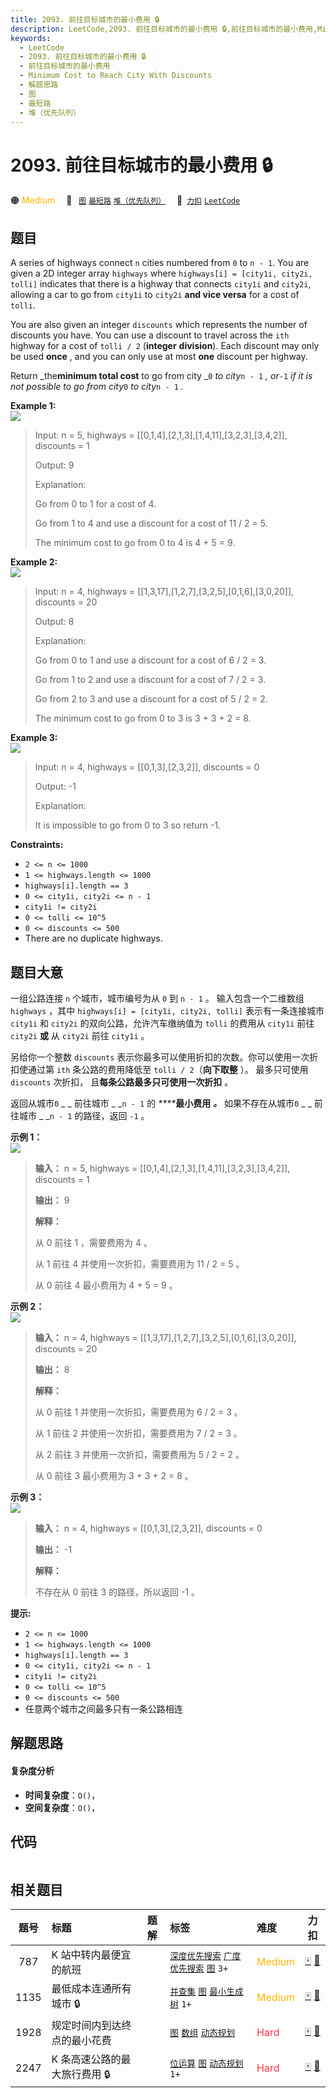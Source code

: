 ```yaml
---
title: 2093. 前往目标城市的最小费用 🔒
description: LeetCode,2093. 前往目标城市的最小费用 🔒,前往目标城市的最小费用,Minimum Cost to Reach City With Discounts,解题思路,图,最短路,堆（优先队列）
keywords:
  - LeetCode
  - 2093. 前往目标城市的最小费用 🔒
  - 前往目标城市的最小费用
  - Minimum Cost to Reach City With Discounts
  - 解题思路
  - 图
  - 最短路
  - 堆（优先队列）
---
```


# 2093. 前往目标城市的最小费用 🔒

🟠 <font color=#ffb800>Medium</font>&emsp; 🔖&ensp; [`图`](/tag/graph.md) [`最短路`](/tag/shortest-path.md) [`堆（优先队列）`](/tag/heap-priority-queue.md)&emsp; 🔗&ensp;[`力扣`](https://leetcode.cn/problems/minimum-cost-to-reach-city-with-discounts) [`LeetCode`](https://leetcode.com/problems/minimum-cost-to-reach-city-with-discounts)

## 题目

A series of highways connect `n` cities numbered from `0` to `n - 1`. You are
given a 2D integer array `highways` where `highways[i] = [city1i, city2i,
tolli]` indicates that there is a highway that connects `city1i` and `city2i`,
allowing a car to go from `city1i` to `city2i` **and vice versa** for a cost
of `tolli`.

You are also given an integer `discounts` which represents the number of
discounts you have. You can use a discount to travel across the `ith` highway
for a cost of `tolli / 2` (**integer** **division**). Each discount may only
be used **once** , and you can only use at most **one** discount per highway.

Return _the**minimum total cost** to go from city _`0` _to city_`n - 1` _,
or_`-1` _if it is not possible to go from city_`0` _to city_`n - 1` _._



**Example 1:**  
![](https://fastly.jsdelivr.net/gh/doocs/leetcode@main/solution/2000-2099/2093.Minimum%20Cost%20to%20Reach%20City%20With%20Discounts/images/image-20211129222429-1.png)

> Input: n = 5, highways = [[0,1,4],[2,1,3],[1,4,11],[3,2,3],[3,4,2]], discounts = 1
> 
> Output: 9
> 
> Explanation:
> 
> Go from 0 to 1 for a cost of 4.
> 
> Go from 1 to 4 and use a discount for a cost of 11 / 2 = 5.
> 
> The minimum cost to go from 0 to 4 is 4 + 5 = 9.

**Example 2:**  
![](https://fastly.jsdelivr.net/gh/doocs/leetcode@main/solution/2000-2099/2093.Minimum%20Cost%20to%20Reach%20City%20With%20Discounts/images/image-20211129222650-4.png)

> Input: n = 4, highways = [[1,3,17],[1,2,7],[3,2,5],[0,1,6],[3,0,20]], discounts = 20
> 
> Output: 8
> 
> Explanation:
> 
> Go from 0 to 1 and use a discount for a cost of 6 / 2 = 3.
> 
> Go from 1 to 2 and use a discount for a cost of 7 / 2 = 3.
> 
> Go from 2 to 3 and use a discount for a cost of 5 / 2 = 2.
> 
> The minimum cost to go from 0 to 3 is 3 + 3 + 2 = 8.

**Example 3:**  
![](https://fastly.jsdelivr.net/gh/doocs/leetcode@main/solution/2000-2099/2093.Minimum%20Cost%20to%20Reach%20City%20With%20Discounts/images/image-20211129222531-3.png)

> Input: n = 4, highways = [[0,1,3],[2,3,2]], discounts = 0
> 
> Output: -1
> 
> Explanation:
> 
> It is impossible to go from 0 to 3 so return -1.

**Constraints:**

  * `2 <= n <= 1000`
  * `1 <= highways.length <= 1000`
  * `highways[i].length == 3`
  * `0 <= city1i, city2i <= n - 1`
  * `city1i != city2i`
  * `0 <= tolli <= 10^5`
  * `0 <= discounts <= 500`
  * There are no duplicate highways.


## 题目大意

一组公路连接 `n` 个城市，城市编号为从 `0` 到 `n - 1` 。 输入包含一个二维数组 `highways` ，其中 `highways[i] =
[city1i, city2i, tolli]` 表示有一条连接城市 `city1i` 和 `city2i` 的双向公路，允许汽车缴纳值为 `tolli`
的费用从  `city1i` 前往 `city2i` **或** 从  `city2i` 前往 `city1i` 。

另给你一个整数 `discounts` 表示你最多可以使用折扣的次数。你可以使用一次折扣使通过第 `ith` 条公路的费用降低至 `tolli /
2`（**向下取整** ）。 最多只可使用 `discounts` 次折扣， 且**每条公路最多只可使用一次折扣** 。

返回从城市`0` _ _ 前往城市 _ _`n - 1` 的 _****_**最小费用** _**。**_ 如果不存在从城市`0` _ _ 前往城市 _
_`n - 1` 的路径，返回 `-1` 。



**示例 1：**  
![](https://fastly.jsdelivr.net/gh/doocs/leetcode@main/solution/2000-2099/2093.Minimum%20Cost%20to%20Reach%20City%20With%20Discounts/images/image-20211129222429-1.png)

> 
> 
> 
> 
> 
> **输入：** n = 5, highways = [[0,1,4],[2,1,3],[1,4,11],[3,2,3],[3,4,2]], discounts = 1
> 
> **输出：** 9
> 
> **解释：**
> 
> 从 0 前往 1 ，需要费用为 4 。
> 
> 从 1 前往 4 并使用一次折扣，需要费用为 11 / 2 = 5 。
> 
> 从 0 前往 4 最小费用为 4 + 5 = 9 。
> 
> 

**示例 2：**  
![](https://fastly.jsdelivr.net/gh/doocs/leetcode@main/solution/2000-2099/2093.Minimum%20Cost%20to%20Reach%20City%20With%20Discounts/images/image-20211129222650-4.png)

> 
> 
> 
> 
> 
> **输入：** n = 4, highways = [[1,3,17],[1,2,7],[3,2,5],[0,1,6],[3,0,20]], discounts = 20
> 
> **输出：** 8
> 
> **解释：**
> 
> 从 0 前往 1 并使用一次折扣，需要费用为 6 / 2 = 3 。
> 
> 从 1 前往 2 并使用一次折扣，需要费用为 7 / 2 = 3 。
> 
> 从 2 前往 3 并使用一次折扣，需要费用为 5 / 2 = 2 。
> 
> 从 0 前往 3 最小费用为 3 + 3 + 2 = 8 。
> 
> 

**示例 3：**  
![](https://fastly.jsdelivr.net/gh/doocs/leetcode@main/solution/2000-2099/2093.Minimum%20Cost%20to%20Reach%20City%20With%20Discounts/images/image-20211129222531-3.png)

> 
> 
> 
> 
> 
> **输入：** n = 4, highways = [[0,1,3],[2,3,2]], discounts = 0
> 
> **输出：** -1
> 
> **解释：**
> 
> 不存在从 0 前往 3 的路径，所以返回 -1 。
> 
> 



**提示:**

  * `2 <= n <= 1000`
  * `1 <= highways.length <= 1000`
  * `highways[i].length == 3`
  * `0 <= city1i, city2i <= n - 1`
  * `city1i != city2i`
  * `0 <= tolli <= 10^5`
  * `0 <= discounts <= 500`
  * 任意两个城市之间最多只有一条公路相连


## 解题思路

#### 复杂度分析

- **时间复杂度**：`O()`，
- **空间复杂度**：`O()`，

## 代码

```javascript

```

## 相关题目

<!-- prettier-ignore -->
| 题号 | 标题 | 题解 | 标签 | 难度 | 力扣 |
| :------: | :------ | :------: | :------ | :------ | :------: |
| 787 | K 站中转内最便宜的航班 |  |  [`深度优先搜索`](/tag/depth-first-search.md) [`广度优先搜索`](/tag/breadth-first-search.md) [`图`](/tag/graph.md) `3+` | <font color=#ffb800>Medium</font> | [🀄️](https://leetcode.cn/problems/cheapest-flights-within-k-stops) [🔗](https://leetcode.com/problems/cheapest-flights-within-k-stops) |
| 1135 | 最低成本连通所有城市 🔒 |  |  [`并查集`](/tag/union-find.md) [`图`](/tag/graph.md) [`最小生成树`](/tag/minimum-spanning-tree.md) `1+` | <font color=#ffb800>Medium</font> | [🀄️](https://leetcode.cn/problems/connecting-cities-with-minimum-cost) [🔗](https://leetcode.com/problems/connecting-cities-with-minimum-cost) |
| 1928 | 规定时间内到达终点的最小花费 |  |  [`图`](/tag/graph.md) [`数组`](/tag/array.md) [`动态规划`](/tag/dynamic-programming.md) | <font color=#ff334b>Hard</font> | [🀄️](https://leetcode.cn/problems/minimum-cost-to-reach-destination-in-time) [🔗](https://leetcode.com/problems/minimum-cost-to-reach-destination-in-time) |
| 2247 | K 条高速公路的最大旅行费用 🔒 |  |  [`位运算`](/tag/bit-manipulation.md) [`图`](/tag/graph.md) [`动态规划`](/tag/dynamic-programming.md) `1+` | <font color=#ff334b>Hard</font> | [🀄️](https://leetcode.cn/problems/maximum-cost-of-trip-with-k-highways) [🔗](https://leetcode.com/problems/maximum-cost-of-trip-with-k-highways) |